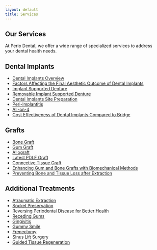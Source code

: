 ```yaml
---
layout: default
title: Services
---
```



<section>
  <h1>Our Services</h1>
  <p>At Perio Dental, we offer a wide range of specialized services to address your dental health needs.</p>

  <h2>Dental Implants</h2>
  <ul>
    <li><a href="/dental-implants-overview">Dental Implants Overview</a></li>
    <li><a href="/factors-affecting-final-aesthetic">Factors Affecting the Final Aesthetic Outcome of Dental Implants</a></li>
    <li><a href="/implant-supported-denture">Implant Supported Denture</a></li>
    <li><a href="/removable-implant-supported-denture">Removable Implant Supported Denture</a></li>
    <li><a href="/dental-implants-site-preparation">Dental Implants Site Preparation</a></li>
    <li><a href="/peri-implantitis">Peri-Implantitis</a></li>
    <li><a href="/all-on-4">All-on-4</a></li>
    <li><a href="/cost-effectiveness-dental-implants">Cost Effectiveness of Dental Implants Compared to Bridge</a></li>
  </ul>

  <h2>Grafts</h2>
  <ul>
    <li><a href="/bone-graft">Bone Graft</a></li>
    <li><a href="/gum-graft">Gum Graft</a></li>
    <li><a href="/allograft">Allograft</a></li>
    <li><a href="/latest-pdlf-graft">Latest PDLF Graft</a></li>
    <li><a href="/connective-tissue-graft">Connective Tissue Graft</a></li>
    <li><a href="/enhancing-gum-bone-grafts">Enhancing Gum and Bone Grafts with Biomechanical Methods</a></li>
    <li><a href="/preventing-bone-tissue-loss">Preventing Bone and Tissue Loss after Extraction</a></li>
  </ul>

  <h2>Additional Treatments</h2>
  <ul>
    <li><a href="/atraumatic-extraction">Atraumatic Extraction</a></li>
    <li><a href="/socket-preservation">Socket Preservation</a></li>
    <li><a href="/reversing-periodontal-disease">Reversing Periodontal Disease for Better Health</a></li>
    <li><a href="/receding-gums">Receding Gums</a></li>
    <li><a href="/gingivitis">Gingivitis</a></li>
    <li><a href="/gummy-smile">Gummy Smile</a></li>
    <li><a href="/frenectomy">Frenectomy</a></li>
    <li><a href="/sinus-lift-surgery">Sinus Lift Surgery</a></li>
    <li><a href="/guided-tissue-regeneration">Guided Tissue Regeneration</a></li>
  </ul>
</section>
